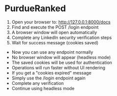 # PurdueRanked

   1. Open your browser to: http://127.0.0.1:8000/docs
   2. Find and execute the POST /login endpoint
   3. A browser window will open automatically
   4. Complete any LinkedIn security verification steps
   5. Wait for success message (cookies saved)
   - Now you can use any endpoint normally
   - No browser window will appear (headless mode)
   - The saved cookies will be used for authentication
   - Operations will run faster without UI rendering
   - If you get a "cookies expired" message
   - Simply use the /login endpoint again
   - Complete any verification
   - Continue using headless mode